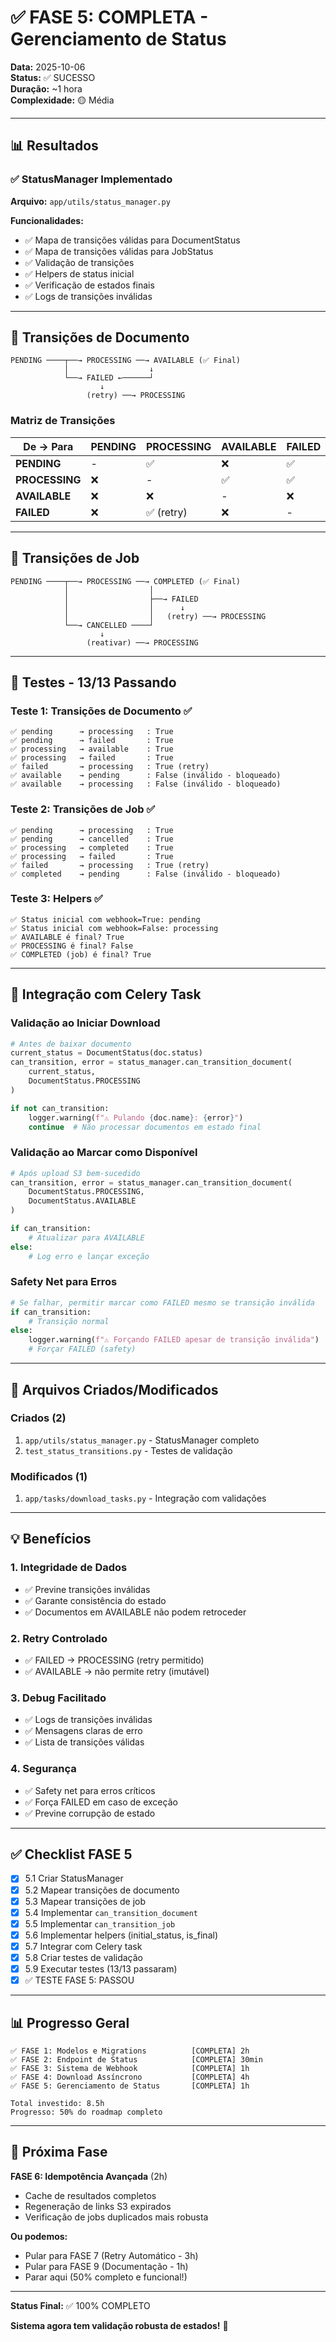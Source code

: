 # ✅ FASE 5: COMPLETA - Gerenciamento de Status

**Data:** 2025-10-06  
**Status:** ✅ SUCESSO  
**Duração:** ~1 hora  
**Complexidade:** 🟡 Média

---

## 📊 Resultados

### ✅ StatusManager Implementado

**Arquivo:** `app/utils/status_manager.py`

**Funcionalidades:**
- ✅ Mapa de transições válidas para DocumentStatus
- ✅ Mapa de transições válidas para JobStatus
- ✅ Validação de transições
- ✅ Helpers de status inicial
- ✅ Verificação de estados finais
- ✅ Logs de transições inválidas

---

## 🔄 Transições de Documento

```
PENDING ────┬──→ PROCESSING ──→ AVAILABLE (✅ Final)
            │                  ↓
            └──→ FAILED ←──────┘
                    ↓
                 (retry) ──→ PROCESSING
```

### Matriz de Transições

| De → Para | PENDING | PROCESSING | AVAILABLE | FAILED |
|-----------|---------|------------|-----------|--------|
| **PENDING** | - | ✅ | ❌ | ✅ |
| **PROCESSING** | ❌ | - | ✅ | ✅ |
| **AVAILABLE** | ❌ | ❌ | - | ❌ |
| **FAILED** | ❌ | ✅ (retry) | ❌ | - |

---

## 🔄 Transições de Job

```
PENDING ────┬──→ PROCESSING ──→ COMPLETED (✅ Final)
            │                  │
            │                  ├──→ FAILED
            │                  │      ↓
            │                  │   (retry) ──→ PROCESSING
            └──→ CANCELLED ────┘
                    ↓
                 (reativar) ──→ PROCESSING
```

---

## 🧪 Testes - 13/13 Passando

### Teste 1: Transições de Documento ✅
```
✅ pending      → processing   : True
✅ pending      → failed       : True
✅ processing   → available    : True
✅ processing   → failed       : True
✅ failed       → processing   : True (retry)
✅ available    → pending      : False (inválido - bloqueado)
✅ available    → processing   : False (inválido - bloqueado)
```

### Teste 2: Transições de Job ✅
```
✅ pending      → processing   : True
✅ pending      → cancelled    : True
✅ processing   → completed    : True
✅ processing   → failed       : True
✅ failed       → processing   : True (retry)
✅ completed    → pending      : False (inválido - bloqueado)
```

### Teste 3: Helpers ✅
```
✅ Status inicial com webhook=True: pending
✅ Status inicial com webhook=False: processing
✅ AVAILABLE é final? True
✅ PROCESSING é final? False
✅ COMPLETED (job) é final? True
```

---

## 🔧 Integração com Celery Task

### Validação ao Iniciar Download
```python
# Antes de baixar documento
current_status = DocumentStatus(doc.status)
can_transition, error = status_manager.can_transition_document(
    current_status,
    DocumentStatus.PROCESSING
)

if not can_transition:
    logger.warning(f"⚠️ Pulando {doc.name}: {error}")
    continue  # Não processar documentos em estado final
```

### Validação ao Marcar como Disponível
```python
# Após upload S3 bem-sucedido
can_transition, error = status_manager.can_transition_document(
    DocumentStatus.PROCESSING,
    DocumentStatus.AVAILABLE
)

if can_transition:
    # Atualizar para AVAILABLE
else:
    # Log erro e lançar exceção
```

### Safety Net para Erros
```python
# Se falhar, permitir marcar como FAILED mesmo se transição inválida
if can_transition:
    # Transição normal
else:
    logger.warning(f"⚠️ Forçando FAILED apesar de transição inválida")
    # Forçar FAILED (safety)
```

---

## 📝 Arquivos Criados/Modificados

### Criados (2)
1. `app/utils/status_manager.py` - StatusManager completo
2. `test_status_transitions.py` - Testes de validação

### Modificados (1)
1. `app/tasks/download_tasks.py` - Integração com validações

---

## 💡 Benefícios

### 1. Integridade de Dados
- ✅ Previne transições inválidas
- ✅ Garante consistência do estado
- ✅ Documentos em AVAILABLE não podem retroceder

### 2. Retry Controlado
- ✅ FAILED → PROCESSING (retry permitido)
- ✅ AVAILABLE → não permite retry (imutável)

### 3. Debug Facilitado
- ✅ Logs de transições inválidas
- ✅ Mensagens claras de erro
- ✅ Lista de transições válidas

### 4. Segurança
- ✅ Safety net para erros críticos
- ✅ Força FAILED em caso de exceção
- ✅ Previne corrupção de estado

---

## ✅ Checklist FASE 5

- [x] 5.1 Criar StatusManager
- [x] 5.2 Mapear transições de documento
- [x] 5.3 Mapear transições de job
- [x] 5.4 Implementar `can_transition_document`
- [x] 5.5 Implementar `can_transition_job`
- [x] 5.6 Implementar helpers (initial_status, is_final)
- [x] 5.7 Integrar com Celery task
- [x] 5.8 Criar testes de validação
- [x] 5.9 Executar testes (13/13 passaram)
- [x] ✅ TESTE FASE 5: PASSOU

---

## 📊 Progresso Geral

```
✅ FASE 1: Modelos e Migrations          [COMPLETA] 2h
✅ FASE 2: Endpoint de Status            [COMPLETA] 30min
✅ FASE 3: Sistema de Webhook            [COMPLETA] 1h
✅ FASE 4: Download Assíncrono           [COMPLETA] 4h
✅ FASE 5: Gerenciamento de Status       [COMPLETA] 1h

Total investido: 8.5h
Progresso: 50% do roadmap completo
```

---

## 🎯 Próxima Fase

**FASE 6: Idempotência Avançada** (2h)
- Cache de resultados completos
- Regeneração de links S3 expirados
- Verificação de jobs duplicados mais robusta

**Ou podemos:**
- Pular para FASE 7 (Retry Automático - 3h)
- Pular para FASE 9 (Documentação - 1h)
- Parar aqui (50% completo e funcional!)

---

**Status Final:** ✅ 100% COMPLETO

**Sistema agora tem validação robusta de estados!** 🎯

